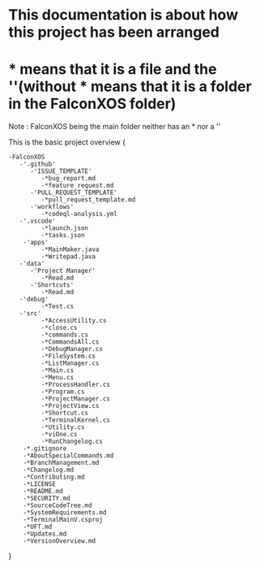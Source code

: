 # This documentation is about how this project has been arranged

# * means that it is a file and the ''(without * means that it is a folder in the FalconXOS folder)

Note : FalconXOS being the main folder neither has an * nor a ''

This is the basic project overview
{
    
    
    -FalconXOS
       -'.github'
          -'ISSUE_TEMPLATE'
             -*bug_report.md
             -*feature_request.md
          -'PULL_REQUEST_TEMPLATE'
             -*pull_request_template.md
          -'workflows'
             -*codeql-analysis.yml
       -'.vscode'
             -*launch.json
             -*tasks.json
        -'apps'
             -*MainMaker.java
             -*Writepad.java
       -'data'
          -'Project Manager'
             -*Read.md
          -'Shortcuts'
             -*Read.md
       -'debug'
             -*Test.cs
       -'src'
             -*AccessUtility.cs
             -*close.cs
             -*commands.cs
             -*CommandsAll.cs
             -*DebugManager.cs
             -*FileSystem.cs
             -*ListManager.cs
             -*Main.cs
             -*Menu.cs
             -*ProcessHandler.cs
             -*Program.cs
             -*ProjectManager.cs
             -*ProjectView.cs
             -*Shortcut.cs
             -*TerminalKernel.cs
             -*Utility.cs
             -*viOne.cs
             -*RunChangelog.cs
        -*.gitignore
        -*AboutSpecialCommands.md
        -*BranchManagement.md
        -*Changelog.md
        -*Contributing.md
        -*LICENSE
        -*README.md
        -*SECURITY.md
        -*SourceCodeTree.md
        -*SystemRequirements.md
        -*TerminalMainV.csproj
        -*UFT.md
        -*Updates.md
        -*VersionOverview.md
        


}
